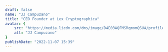 ```yaml
---
draft: false
name: "JJ Campuzano"
title: "CEO Founder at Lex Cryptographica"
avatar: {
    src: "https://media.licdn.com/dms/image/D4E03AQFMSRqmomQSUA/profile-displayphoto-shrink_200_200/0/1632807448087?e=1693440000&v=beta&t=5uMR14tfT7KHmPB-QGrID5AO3PBX7yGNGz0Uv16yDDo",
    alt: "JJ Campuzano"
}
publishDate: "2022-11-07 15:39"
---
```

